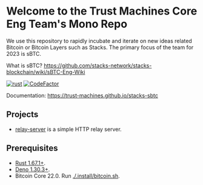 # Welcome to the Trust Machines Core Eng Team's Mono Repo

We use this repository to rapidly incubate and iterate on new ideas related Bitcoin or Bitcoin Layers such as Stacks.
The primary focus of the team for 2023 is sBTC.

What is sBTC? https://github.com/stacks-network/stacks-blockchain/wiki/sBTC-Eng-Wiki

[![rust](https://github.com/Trust-Machines/core-eng/actions/workflows/rust.yml/badge.svg)](https://github.com/Trust-Machines/core-eng/actions/workflows/rust.yml)
[![CodeFactor](https://www.codefactor.io/repository/github/trust-machines/core-eng/badge)](https://www.codefactor.io/repository/github/trust-machines/core-eng)

Documentation: https://trust-machines.github.io/stacks-sbtc

## Projects

- [relay-server](./relay-server/) is a simple HTTP relay server.

## Prerequisites

- [Rust 1.67.1+](https://www.rust-lang.org).
- [Deno 1.30.3+](https://deno.land).
- Bitcoin Core 22.0. Run [./.install/bitcoin.sh](./.install/bitcoin.sh).

